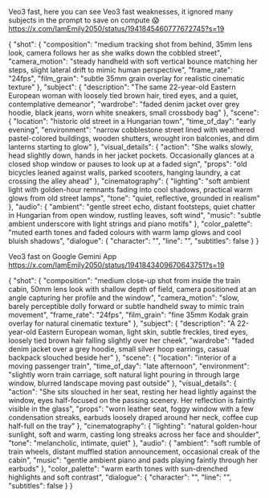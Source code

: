 
Veo3 fast, here you can see Veo3 fast weaknesses, it ignored many subjects in the prompt to save on compute 😱https://x.com/IamEmily2050/status/1941845460777672745?s=19

{
  "shot": {
    "composition": "medium tracking shot from behind, 35mm lens look, camera follows her as she walks down the cobbled street",
    "camera_motion": "steady handheld with soft vertical bounce matching her steps, slight lateral drift to mimic human perspective",
    "frame_rate": "24fps",
    "film_grain": "subtle 35mm grain overlay for realistic cinematic texture"
  },
  "subject": {
    "description": "The same 22-year-old Eastern European woman with loosely tied brown hair, tired eyes, and a quiet, contemplative demeanor",
    "wardrobe": "faded denim jacket over grey hoodie, black jeans, worn white sneakers, small crossbody bag"
  },
  "scene": {
    "location": "historic old street in a Hungarian town",
    "time_of_day": "early evening",
    "environment": "narrow cobblestone street lined with weathered pastel-colored buildings, wooden shutters, wrought iron balconies, and dim lanterns starting to glow"
  },
  "visual_details": {
    "action": "She walks slowly, head slightly down, hands in her jacket pockets. Occasionally glances at a closed shop window or pauses to look up at a faded sign",
    "props": "old bicycles leaned against walls, parked scooters, hanging laundry, a cat crossing the alley ahead"
  },
  "cinematography": {
    "lighting": "soft ambient light with golden-hour remnants fading into cool shadows, practical warm glows from old street lamps",
    "tone": "quiet, reflective, grounded in realism"
  },
  "audio": {
    "ambient": "gentle street echo, distant footsteps, quiet chatter in Hungarian from open window, rustling leaves, soft wind",
    "music": "subtle ambient underscore with light strings and piano motifs"
  },
  "color_palette": "muted earth tones and faded colours with warm lamp glows and cool bluish shadows",
  "dialogue": {
    "character": "",
    "line": "",
    "subtitles": false
  }
}


Veo3 fast on Google Gemini App https://x.com/IamEmily2050/status/1941843409670643751?s=19

{
  "shot": {
    "composition": "medium close-up shot from inside the train cabin, 50mm lens look with shallow depth of field, camera positioned at an angle capturing her profile and the window",
    "camera_motion": "slow, barely perceptible dolly forward or subtle handheld sway to mimic train movement",
    "frame_rate": "24fps",
    "film_grain": "fine 35mm Kodak grain overlay for natural cinematic texture"
  },
  "subject": {
    "description": "A 22-year-old Eastern European woman, light skin, subtle freckles, tired eyes, loosely tied brown hair falling slightly over her cheek",
    "wardrobe": "faded denim jacket over a grey hoodie, small silver hoop earrings, casual backpack slouched beside her"
  },
  "scene": {
    "location": "interior of a moving passenger train",
    "time_of_day": "late afternoon",
    "environment": "slightly worn train carriage, soft natural light pouring in through large window, blurred landscape moving past outside"
  },
  "visual_details": {
    "action": "She sits slouched in her seat, resting her head lightly against the window, eyes half-focused on the passing scenery. Her reflection is faintly visible in the glass",
    "props": "worn leather seat, foggy window with a few condensation streaks, earbuds loosely draped around her neck, coffee cup half-full on the tray"
  },
  "cinematography": {
    "lighting": "natural golden-hour sunlight, soft and warm, casting long streaks across her face and shoulder",
    "tone": "melancholic, intimate, quiet"
  },
  "audio": {
    "ambient": "soft rumble of train wheels, distant muffled station announcement, occasional creak of the cabin",
    "music": "gentle ambient piano and pads playing faintly through her earbuds"
  },
  "color_palette": "warm earth tones with sun-drenched highlights and soft contrast",
  "dialogue": {
    "character": "",
    "line": "",
    "subtitles": false
  }
}
